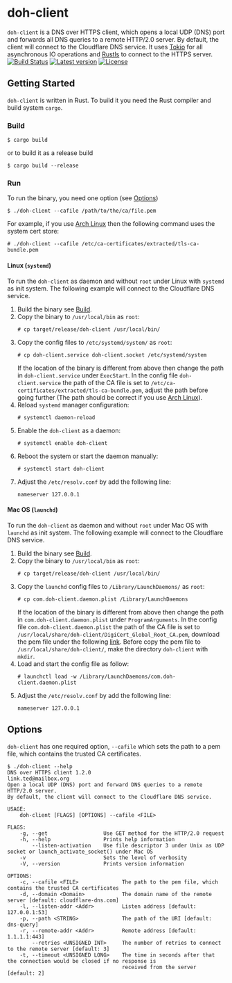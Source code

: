 # doh-client
`doh-client` is a DNS over HTTPS client, which opens a local UDP (DNS) port and forwards all DNS queries to a remote
HTTP/2.0 server. By default, the client will connect to the Cloudflare DNS service. It uses [Tokio](https://tokio.rs/)
for all asynchronous IO operations and [Rustls](https://github.com/ctz/rustls) to connect to the HTTPS server.  
[![Build Status](https://travis-ci.org/LinkTed/doh-client.svg?branch=master)](https://travis-ci.org/LinkTed/doh-client)
[![Latest version](https://img.shields.io/crates/v/doh-client.svg)](https://crates.io/crates/doh-client)
[![License](https://img.shields.io/crates/l/doh-client.svg)](https://opensource.org/licenses/BSD-3-Clause)

## Getting Started
`doh-client` is written in Rust. To build it you need the Rust compiler and build system `cargo`.

### Build
```
$ cargo build
```
or to build it as a release build
```
$ cargo build --release
```

### Run
To run the binary, you need one option (see [Options](#Options))
```
$ ./doh-client --cafile /path/to/the/ca/file.pem
```
For example, if you use [Arch Linux](https://www.archlinux.org/) then the following command uses the system cert store:
```
# ./doh-client --cafile /etc/ca-certificates/extracted/tls-ca-bundle.pem
```

#### Linux (`systemd`)
To run the `doh-client` as daemon and without `root` under Linux with `systemd` as init system. The following example 
will connect to the Cloudflare DNS service.
1. Build the binary see [Build](#Build).
2. Copy the binary to `/usr/local/bin` as `root`:
   ```
   # cp target/release/doh-client /usr/local/bin/
   ```
3. Copy the config files to `/etc/systemd/system/` as `root`:
   ```
   # cp doh-client.service doh-client.socket /etc/systemd/system
   ```
   If the location of the binary is different from above then change the path in `doh-client.service` under `ExecStart`. 
   In the config file `doh-client.service` the path of the CA file is set to 
   `/etc/ca-certificates/extracted/tls-ca-bundle.pem`, adjust the path before going further (The path should be correct 
   if you use [Arch Linux](https://www.archlinux.org/)).
4. Reload `systemd` manager configuration:
   ```
   # systemctl daemon-reload
   ```
5. Enable the `doh-client` as a daemon:
   ```
   # systemctl enable doh-client
   ```
6. Reboot the system or start the daemon manually:
   ```
   # systemctl start doh-client
   ```
7. Adjust the `/etc/resolv.conf` by add the following line:
   ```
   nameserver 127.0.0.1
   ```

#### Mac OS (`launchd`)
To run the `doh-client` as daemon and without `root` under Mac OS with `launchd` as init system. The following example 
will connect to the Cloudflare DNS service.
1. Build the binary see [Build](#Build).
2. Copy the binary to `/usr/local/bin` as `root`: 
   ```
   # cp target/release/doh-client /usr/local/bin/
   ```
3. Copy the `launchd` config files to `/Library/LaunchDaemons/` as `root`:
   ```
   # cp com.doh-client.daemon.plist /Library/LaunchDaemons
   ```
   If the location of the binary is different from above then change the path in `com.doh-client.daemon.plist` under 
   `ProgramArguments`. In the config file `com.doh-client.daemon.plist` the path of the CA file is set to 
   `/usr/local/share/doh-client/DigiCert_Global_Root_CA.pem`, download the pem file under the following 
   [link](https://dl.cacerts.digicert.com/DigiCertGlobalRootCA.crt). Before copy the pem file to 
   `/usr/local/share/doh-client/`, make the directory `doh-client` with `mkdir`.
4. Load and start the config file as follow:
   ```
   # launchctl load -w /Library/LaunchDaemons/com.doh-client.daemon.plist
   ```
5. Adjust the `/etc/resolv.conf` by add the following line:
   ```
   nameserver 127.0.0.1
   ```

## Options
`doh-client` has one required option, `--cafile` which sets the path to a pem file, which contains the trusted CA
certificates.
```
$ ./doh-client --help
DNS over HTTPS client 1.2.0
link.ted@mailbox.org
Open a local UDP (DNS) port and forward DNS queries to a remote HTTP/2.0 server.
By default, the client will connect to the Cloudflare DNS service.

USAGE:
    doh-client [FLAGS] [OPTIONS] --cafile <FILE>

FLAGS:
    -g, --get                  Use GET method for the HTTP/2.0 request
    -h, --help                 Prints help information
        --listen-activation    Use file descriptor 3 under Unix as UDP socket or launch_activate_socket() under Mac OS
    -v                         Sets the level of verbosity
    -V, --version              Prints version information

OPTIONS:
    -c, --cafile <FILE>              The path to the pem file, which contains the trusted CA certificates
    -d, --domain <Domain>            The domain name of the remote server [default: cloudflare-dns.com]
    -l, --listen-addr <Addr>         Listen address [default: 127.0.0.1:53]
    -p, --path <STRING>              The path of the URI [default: dns-query]
    -r, --remote-addr <Addr>         Remote address [default: 1.1.1.1:443]
        --retries <UNSIGNED INT>     The number of retries to connect to the remote server [default: 3]
    -t, --timeout <UNSIGNED LONG>    The time in seconds after that the connection would be closed if no response is
                                     received from the server [default: 2]
```
